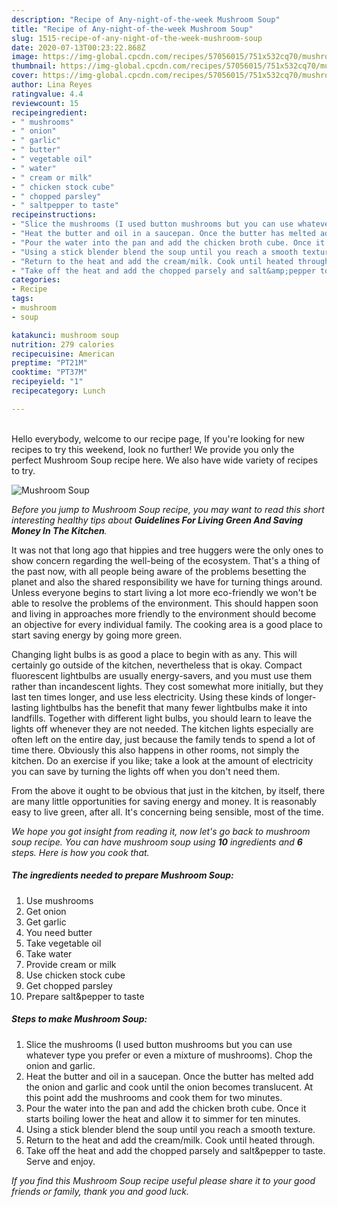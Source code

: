 ```yaml
---
description: "Recipe of Any-night-of-the-week Mushroom Soup"
title: "Recipe of Any-night-of-the-week Mushroom Soup"
slug: 1515-recipe-of-any-night-of-the-week-mushroom-soup
date: 2020-07-13T00:23:22.868Z
image: https://img-global.cpcdn.com/recipes/57056015/751x532cq70/mushroom-soup-recipe-main-photo.jpg
thumbnail: https://img-global.cpcdn.com/recipes/57056015/751x532cq70/mushroom-soup-recipe-main-photo.jpg
cover: https://img-global.cpcdn.com/recipes/57056015/751x532cq70/mushroom-soup-recipe-main-photo.jpg
author: Lina Reyes
ratingvalue: 4.4
reviewcount: 15
recipeingredient:
- " mushrooms"
- " onion"
- " garlic"
- " butter"
- " vegetable oil"
- " water"
- " cream or milk"
- " chicken stock cube"
- " chopped parsley"
- " saltpepper to taste"
recipeinstructions:
- "Slice the mushrooms (I used button mushrooms but you can use whatever type you prefer or even a mixture of mushrooms). Chop the onion and garlic."
- "Heat the butter and oil in a saucepan. Once the butter has melted add the onion and garlic and cook until the onion becomes translucent. At this point add the mushrooms and cook them for two minutes."
- "Pour the water into the pan and add the chicken broth cube. Once it starts boiling lower the heat and allow it to simmer for ten minutes."
- "Using a stick blender blend the soup until you reach a smooth texture."
- "Return to the heat and add the cream/milk. Cook until heated through."
- "Take off the heat and add the chopped parsely and salt&amp;pepper to taste. Serve and enjoy."
categories:
- Recipe
tags:
- mushroom
- soup

katakunci: mushroom soup 
nutrition: 279 calories
recipecuisine: American
preptime: "PT21M"
cooktime: "PT37M"
recipeyield: "1"
recipecategory: Lunch

---
```

<br>
Hello everybody, welcome to our recipe page, If you're looking for new recipes to try this weekend, look no further! We provide you only the perfect Mushroom Soup recipe here. We also have wide variety of recipes to try.
<br>


![Mushroom Soup](https://img-global.cpcdn.com/recipes/57056015/751x532cq70/mushroom-soup-recipe-main-photo.jpg)

<i>Before you jump to Mushroom Soup recipe, you may want to read this short interesting healthy tips about 
<strong>Guidelines For Living Green And Saving Money In The Kitchen</strong>.</i>
</br>

It was not that long ago that hippies and tree huggers were the only ones to show concern regarding the well-being of the ecosystem. That's a thing of the past now, with all people being aware of the problems besetting the planet and also the shared responsibility we have for turning things around. Unless everyone begins to start living a lot more eco-friendly we won't be able to resolve the problems of the environment. This should happen soon and living in approaches more friendly to the environment should become an objective for every individual family. The cooking area is a good place to start saving energy by going more green.

Changing light bulbs is as good a place to begin with as any. This will certainly go outside of the kitchen, nevertheless that is okay. Compact fluorescent lightbulbs are usually energy-savers, and you must use them rather than incandescent lights. They cost somewhat more initially, but they last ten times longer, and use less electricity. Using these kinds of longer-lasting lightbulbs has the benefit that many fewer lightbulbs make it into landfills. Together with different light bulbs, you should learn to leave the lights off whenever they are not needed. The kitchen lights especially are often left on the entire day, just because the family tends to spend a lot of time there. Obviously this also happens in other rooms, not simply the kitchen. Do an exercise if you like; take a look at the amount of electricity you can save by turning the lights off when you don't need them.

From the above it ought to be obvious that just in the kitchen, by itself, there are many little opportunities for saving energy and money. It is reasonably easy to live green, after all. It's concerning being sensible, most of the time.


<i>We hope you got insight from reading it, now let's go back to mushroom soup recipe. You can have mushroom soup using <strong>10</strong> ingredients and <strong>6</strong> steps. Here is how you cook that.
</i>

##### The ingredients needed to prepare Mushroom Soup:

1. Use  mushrooms
1. Get  onion
1. Get  garlic
1. You need  butter
1. Take  vegetable oil
1. Take  water
1. Provide  cream or milk
1. Use  chicken stock cube
1. Get  chopped parsley
1. Prepare  salt&amp;pepper to taste


##### Steps to make Mushroom Soup:

1. Slice the mushrooms (I used button mushrooms but you can use whatever type you prefer or even a mixture of mushrooms). Chop the onion and garlic.
1. Heat the butter and oil in a saucepan. Once the butter has melted add the onion and garlic and cook until the onion becomes translucent. At this point add the mushrooms and cook them for two minutes.
1. Pour the water into the pan and add the chicken broth cube. Once it starts boiling lower the heat and allow it to simmer for ten minutes.
1. Using a stick blender blend the soup until you reach a smooth texture.
1. Return to the heat and add the cream/milk. Cook until heated through.
1. Take off the heat and add the chopped parsely and salt&amp;pepper to taste. Serve and enjoy.


<i>If you find this Mushroom Soup recipe useful please share it to your good friends or family, thank you and good luck.</i>
